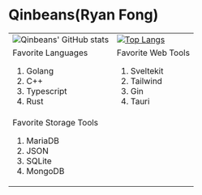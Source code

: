 # Qinbeans(Ryan Fong)

<link rel="stylesheet" href="styles.css">

|  |  |
|--|--|
|![Qinbeans' GitHub stats](https://github-readme-stats.vercel.app/api?username=Qinbeans&show_icons=true&theme=midnight-purple&bg_color=0,54007a,3f005c,3d0059,260038,1f002e,010101&hide_rank=true)|[![Top Langs](https://github-readme-stats.vercel.app/api/top-langs/?username=Qinbeans&layout=compact&theme=midnight-purple&bg_color=0,54007a,3f005c,3d0059,260038,1f002e,010101)](https://github.com/Qinbeans/Qinbeans)|
|<div class="list"><span class="fav">Favorite Languages</span><ol><li>Golang<li>C++<li>Typescript<li>Rust</ol><div>|<div class="list"><span class="fav">Favorite Web Tools</span><ol><li>Sveltekit<li>Tailwind<li>Gin<li>Tauri</ol></div>|
|<div class="list"><span class="fav">Favorite Storage Tools</span><ol><li>MariaDB<li>JSON<li>SQLite<li>MongoDB</ol></div>||
